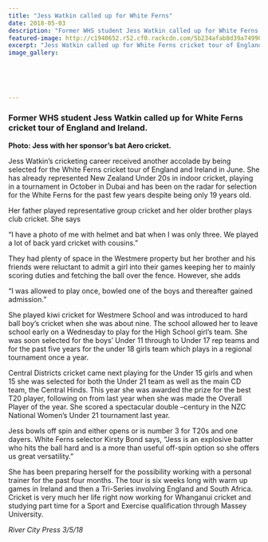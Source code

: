 ```yaml
---
title: "Jess Watkin called up for White Ferns"
date: 2018-05-03
description: "Former WHS student Jess Watkin called up for White Ferns cricket tour of England and Ireland..."
featured-image: http://c1940652.r52.cf0.rackcdn.com/5b234afab8d39a74990023ef/Jess-Watkin-RCP-3-smallmay.gif
excerpt: "Jess Watkin called up for White Ferns cricket tour of England and Ireland."
image_gallery:
    
    
    
    
    
---
```


<h3>Former WHS student Jess Watkin called up for White Ferns cricket tour of England and Ireland.</h3>
<p><strong>Photo:&nbsp;Jess with her sponsor&rsquo;s bat Aero cricket.</strong></p>
<p>Jess Watkin&rsquo;s cricketing career received another accolade by being selected for the White Ferns cricket tour of England and Ireland in June. She has already represented New Zealand Under 20s in indoor cricket, playing in a tournament in October in Dubai and has been on the radar for selection for the White Ferns for the past few years despite being only 19 years old.</p>
<p>Her father played representative gro<span class="text_exposed_show">up cricket and her older brother plays club cricket. She says </span></p>
<p><span class="text_exposed_show">&ldquo;I have a photo of me with helmet and bat when I was only three. We played a lot of back yard cricket with cousins.&rdquo; </span></p>
<p><span class="text_exposed_show">They had plenty of space in the Westmere property but her brother and his friends were reluctant to admit a girl into their games keeping her to mainly scoring duties and fetching the ball over the fence. However, she adds </span></p>
<p><span class="text_exposed_show">&ldquo;I was allowed to play once, bowled one of the boys and thereafter gained admission.&rdquo;<br /></span></p>
<p><span class="text_exposed_show">She played kiwi cricket for Westmere School and was introduced to hard ball boy&rsquo;s cricket when she was about nine. The school allowed her to leave school early on a Wednesday to play for the High School girl&rsquo;s team. She was soon selected for the boys&rsquo; Under 11 through to Under 17 rep teams and for the past five years for the under 18 girls team which plays in a regional tournament once a year.<br /></span></p>
<p><span class="text_exposed_show">Central Districts cricket came next playing for the Under 15 girls and when 15 she was selected for both the Under 21 team as well as the main CD team, the Central Hinds. This year she was awarded the prize for the best T20 player, following on from last year when she was made the Overall Player of the year. She scored a spectacular double &ndash;century in the NZC National Women&rsquo;s Under 21 tournament last year.<br /></span></p>
<p><span class="text_exposed_show">Jess bowls off spin and either opens or is number 3 for T20s and one dayers. White Ferns selector Kirsty Bond says, &ldquo;Jess is an explosive batter who hits the ball hard and is a more than useful off-spin option so she offers us great versatility.&rdquo;<br /></span></p>
<p><span class="text_exposed_show">She has been preparing herself for the possibility working with a personal trainer for the past four months. The tour is six weeks long with warm up games in Ireland and then a Tri-Series involving England and South Africa. Cricket is very much her life right now working for Whanganui cricket and studying part time for a Sport and Exercise qualification through Massey University.</span></p>
<div class="text_exposed_show">
<p><em>River City Press 3/5/18</em></p>
</div>

